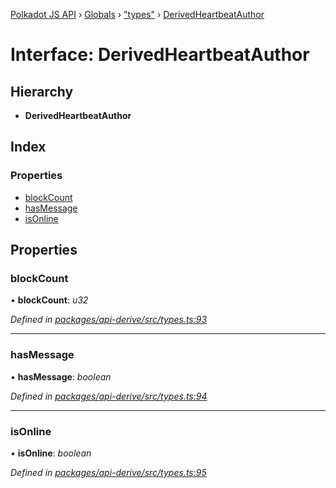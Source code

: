 [Polkadot JS API](../README.md) › [Globals](../globals.md) › ["types"](../modules/_types_.md) › [DerivedHeartbeatAuthor](_types_.derivedheartbeatauthor.md)

# Interface: DerivedHeartbeatAuthor

## Hierarchy

* **DerivedHeartbeatAuthor**

## Index

### Properties

* [blockCount](_types_.derivedheartbeatauthor.md#blockcount)
* [hasMessage](_types_.derivedheartbeatauthor.md#hasmessage)
* [isOnline](_types_.derivedheartbeatauthor.md#isonline)

## Properties

###  blockCount

• **blockCount**: *u32*

*Defined in [packages/api-derive/src/types.ts:93](https://github.com/polkadot-js/api/blob/8fb64f77cd/packages/api-derive/src/types.ts#L93)*

___

###  hasMessage

• **hasMessage**: *boolean*

*Defined in [packages/api-derive/src/types.ts:94](https://github.com/polkadot-js/api/blob/8fb64f77cd/packages/api-derive/src/types.ts#L94)*

___

###  isOnline

• **isOnline**: *boolean*

*Defined in [packages/api-derive/src/types.ts:95](https://github.com/polkadot-js/api/blob/8fb64f77cd/packages/api-derive/src/types.ts#L95)*
